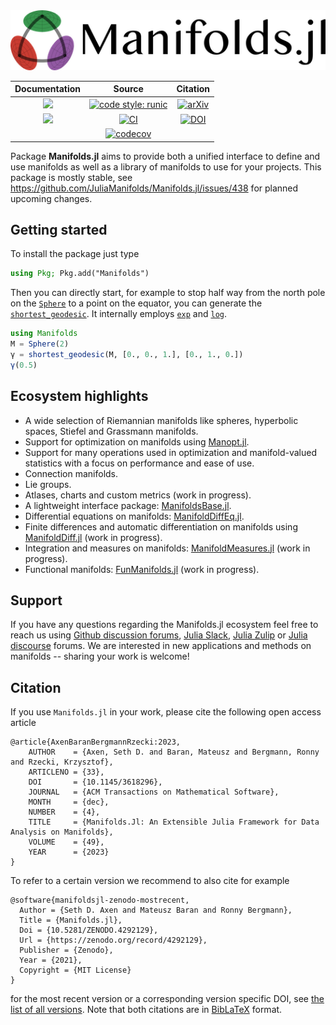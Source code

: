 <div align="center">
    <picture>
        <source media="(prefers-color-scheme: dark)" srcset="https://github.com/JuliaManifolds/Manifolds.jl/raw/master/docs/src/assets/logo-text-readme-dark.png">
      <img alt="Manifolds.jl logo with text on the side" src="https://github.com/JuliaManifolds/Manifolds.jl/raw/master/docs/src/assets/logo-text-readme.png">
    </picture>
</div>

| **Documentation** | **Source** | **Citation** |
|:-----------------:|:----------------------:|:------------:|
| [![](https://img.shields.io/badge/docs-stable-blue.svg)](https://juliamanifolds.github.io/Manifolds.jl/stable/) | [![code style: runic](https://img.shields.io/badge/code_style-%E1%9A%B1%E1%9A%A2%E1%9A%BE%E1%9B%81%E1%9A%B2-black)](https://github.com/fredrikekre/Runic.jl) | [![arXiv](https://img.shields.io/badge/arXiv%20CS.MS-2106.08777-blue.svg)](https://arxiv.org/abs/2106.08777) |
| [![](https://img.shields.io/badge/docs-dev-blue.svg)](https://juliamanifolds.github.io/Manifolds.jl/latest/) | [![CI](https://github.com/JuliaManifolds/Manifolds.jl/actions/workflows/ci.yml/badge.svg)](https://github.com/JuliaManifolds/Manifolds.jl/actions?query=workflow%3ACI+branch%3Amaster) | [![DOI](https://zenodo.org/badge/190447542.svg)](https://zenodo.org/badge/latestdoi/190447542) |
| | [![codecov](https://codecov.io/gh/JuliaManifolds/Manifolds.jl/graph/badge.svg?token=yQYUnjAZZN)](https://codecov.io/gh/JuliaManifolds/Manifolds.jl) |

Package __Manifolds.jl__ aims to provide both a unified interface to define and
use manifolds as well as a library of manifolds to use for your projects.
This package is mostly stable, see https://github.com/JuliaManifolds/Manifolds.jl/issues/438 for planned upcoming changes.

## Getting started

To install the package just type

```julia
using Pkg; Pkg.add("Manifolds")
```

Then you can directly start, for example to stop half way from the north pole on the [`Sphere`](https://juliamanifolds.github.io/Manifolds.jl/stable/manifolds/sphere.html) to a point on the equator, you can generate the [`shortest_geodesic`](https://juliamanifolds.github.io/ManifoldsBase.jl/stable/functions.html#ManifoldsBase.shortest_geodesic-Tuple{AbstractManifold,%20Any,%20Any}).
It internally employs [`exp`](https://juliamanifolds.github.io/ManifoldsBase.jl/stable/functions.html#Base.exp-Tuple{AbstractManifold,%20Any,%20Any}) and [`log`](https://juliamanifolds.github.io/ManifoldsBase.jl/stable/functions.html#Base.log-Tuple{AbstractManifold,%20Any,%20Any}).

```julia
using Manifolds
M = Sphere(2)
γ = shortest_geodesic(M, [0., 0., 1.], [0., 1., 0.])
γ(0.5)
```

## Ecosystem highlights

* A wide selection of Riemannian manifolds like spheres, hyperbolic spaces, Stiefel and Grassmann manifolds.
* Support for optimization on manifolds using [Manopt.jl](https://github.com/JuliaManifolds/Manopt.jl/).
* Support for many operations used in optimization and manifold-valued statistics with a focus on performance and ease of use.
* Connection manifolds.
* Lie groups.
* Atlases, charts and custom metrics (work in progress).
* A lightweight interface package: [ManifoldsBase.jl](https://github.com/JuliaManifolds/ManifoldsBase.jl).
* Differential equations on manifolds: [ManifoldDiffEq.jl](https://github.com/JuliaManifolds/ManifoldDiffEq.jl).
* Finite differences and automatic differentiation on manifolds using [ManifoldDiff.jl](https://github.com/JuliaManifolds/ManifoldDiff.jl) (work in progress).
* Integration and measures on manifolds: [ManifoldMeasures.jl](https://github.com/JuliaManifolds/ManifoldMeasures.jl) (work in progress).
* Functional manifolds: [FunManifolds.jl](https://github.com/JuliaManifolds/FunManifolds.jl) (work in progress).

## Support

If you have any questions regarding the Manifolds.jl ecosystem feel free to reach us using [Github discussion forums](https://github.com/JuliaManifolds/Manifolds.jl/discussions), [Julia Slack](https://julialang.org/slack/), [Julia Zulip](https://julialang.zulipchat.com/) or [Julia discourse](https://discourse.julialang.org/) forums. We are interested in new applications and methods on manifolds -- sharing your work is welcome!

## Citation

If you use `Manifolds.jl` in your work, please cite the following open access article

```biblatex
@article{AxenBaranBergmannRzecki:2023,
    AUTHOR    = {Axen, Seth D. and Baran, Mateusz and Bergmann, Ronny and Rzecki, Krzysztof},
    ARTICLENO = {33},
    DOI       = {10.1145/3618296},
    JOURNAL   = {ACM Transactions on Mathematical Software},
    MONTH     = {dec},
    NUMBER    = {4},
    TITLE     = {Manifolds.Jl: An Extensible Julia Framework for Data Analysis on Manifolds},
    VOLUME    = {49},
    YEAR      = {2023}
}
```

To refer to a certain version we recommend to also cite for example

```biblatex
@software{manifoldsjl-zenodo-mostrecent,
  Author = {Seth D. Axen and Mateusz Baran and Ronny Bergmann},
  Title = {Manifolds.jl},
  Doi = {10.5281/ZENODO.4292129},
  Url = {https://zenodo.org/record/4292129},
  Publisher = {Zenodo},
  Year = {2021},
  Copyright = {MIT License}
}
```

for the most recent version or a corresponding version specific DOI, see [the list of all versions](https://zenodo.org/search?page=1&size=20&q=conceptrecid:%224292129%22&sort=-version&all_versions=True).
Note that both citations are in [BibLaTeX](https://ctan.org/pkg/biblatex) format.

